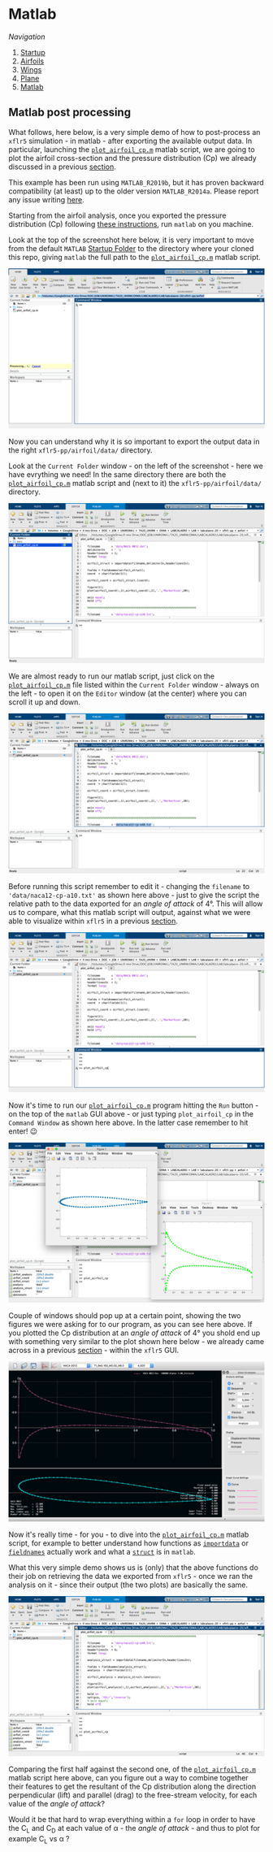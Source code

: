 # Matlab

_Navigation_

1. [Startup](startup.md)
2. [Airfoils](airfoils.md)
3. [Wings](wings.md)
4. [Plane](plane.md)
5. [Matlab](matlab.md)

## Matlab post processing

What follows, here below, is a very simple demo of how to post-process an `xflr5` simulation - in matlab - after exporting the available output data. In particular, launching the [`plot_airfoil_cp.m`](/xflr5-pp/airfoil/plot_airfoil_cp.m) matlab script, we are going to plot the airfoil cross-section and the pressure distribution (Cp) we already discussed in a previous [section](airfoils.md).

This example has been run using `MATLAB_R2019b`, but it has proven backward compatibility (at least) up to the older version `MATLAB_R2014a`. Please report any issue writing [here](mailto:andrea.gallegati@uniroma1.it).

Starting from the airfoil analysis, once you exported the pressure distribution (Cp) following [these instructions](airfoils.md), run `matlab` on you machine.

Look at the top of the screenshot here below, it is very important to move from the default `MATLAB` [Startup Folder](https://www.mathworks.com/help/matlab/matlab_env/matlab-startup-folder.html) to the directory where your cloned this repo, giving `matlab` the full path to the [`plot_airfoil_cp.m`](/xflr5-pp/airfoil/plot_airfoil_cp.m) matlab script. 

![alt text](screenshots/matlab_01.png)

Now you can understand why it is so important to export the output data in the right `xflr5-pp/airfoil/data/` directory.

Look at the `Current Folder` window - on the left of the screenshot - here we have evrything we need! In the same directory there are both the [`plot_airfoil_cp.m`](/xflr5-pp/airfoil/plot_airfoil_cp.m) matlab script and (next to it) the `xflr5-pp/airfoil/data/` directory.

![alt text](screenshots/matlab_02.png)

We are almost ready to run our matlab script, just click on the [`plot_airfoil_cp.m`](/xflr5-pp/airfoil/plot_airfoil_cp.m) file listed within the `Current Folder` window - always on the left - to open it on the `Editor` window (at the center) where you can scroll it up and down.

![alt text](screenshots/matlab_03.png)

Before running this script remember to edit it - changing the `filename` to `'data/naca12-cp-a10.txt'` as shown here above - just to give the script the relative path to the data exported for an *angle of attack* of 4°. This will allow us to compare, what this matlab script will output, against what we were able to visualize within `xflr5` in a previous [section](airfoils.md).

![alt text](screenshots/matlab_04.png)

Now it's time to run our [`plot_airfoil_cp.m`](/xflr5-pp/airfoil/plot_airfoil_cp.m) program hitting the `Run` button - on the top of the `matlab` GUI above - or just typing `plot_airfoil_cp` in the `Command Window` as shown here above. In the latter case remember to hit enter! :wink:

![alt text](screenshots/matlab_05.png)

Couple of windows should pop up at a certain point, showing the two figures we were asking for to our program, as you can see here above. If you plotted the Cp distribution at an *angle of attack* of 4° you shold end up with something very similar to the plot shown here below - we already came across in a previous [section](airfoils.md) - within the `xflr5` GUI.

![alt text](screenshots/airfoil_12.png)

Now it's really time - for you - to dive into the [`plot_airfoil_cp.m`](/xflr5-pp/airfoil/plot_airfoil_cp.m) matlab script, for example to better understand how functions as [`importdata`](https://www.mathworks.com/help/matlab/ref/importdata.html) or [`fieldnames`](https://www.mathworks.com/help/matlab/ref/fieldnames.html#mw_02c445a2-9807-4a4f-a1a2-e21705ebbea9) actually work and what a [`struct`](https://www.mathworks.com/help/matlab/ref/struct.html) is in `matlab`.

What this very simple demo shows us is (only) that the above functions do their job on retrieving the data we exported from `xflr5` - once we ran the analysis on it - since their output (the two plots) are basically the same.

![alt text](screenshots/matlab_06.png)

Comparing the first half against the second one, of the [`plot_airfoil_cp.m`](/xflr5-pp/airfoil/plot_airfoil_cp.m) matlab script here above, can you figure out a way to combine together their features to get the resultant of the Cp distribution along the direction perpendicular (lift) and parallel (drag) to the free-stream velocity, for each value of the *angle of attack*?

Would it be that hard to wrap everything within a `for` loop in order to have the C<sub>L</sub> and C<sub>D</sub> at each value of &alpha; - the *angle of attack* - and thus to plot for example C<sub>L</sub> vs &alpha; ?
